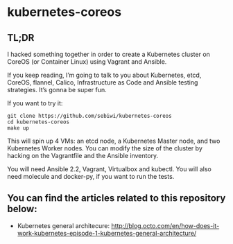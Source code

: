 # kubernetes-coreos

## TL;DR

I hacked something together in order to create a Kubernetes cluster on CoreOS (or Container Linux) using Vagrant and Ansible.

If you keep reading, I’m going to talk to you about Kubernetes, etcd, CoreOS, flannel, Calico, Infrastructure as Code and Ansible testing strategies. It’s gonna be super fun.

If you want to try it:

    git clone https://github.com/sebiwi/kubernetes-coreos
    cd kubernetes-coreos
    make up

This will spin up 4 VMs: an etcd node, a Kubernetes Master node, and two Kubernetes Worker nodes. You can modify the size of the cluster by hacking on the Vagrantfile and the Ansible inventory.

You will need Ansible 2.2, Vagrant, Virtualbox and kubectl. You will also need molecule and docker-py, if you want to run the tests.

## You can find the articles related to this repository below:

- Kubernetes general architecure: http://blog.octo.com/en/how-does-it-work-kubernetes-episode-1-kubernetes-general-architecture/
